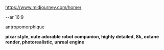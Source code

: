 https://www.midjourney.com/home/


--ar 16:9

antropomorphique

**pixar style, cute adorable robot companion, highly detailed, 8k, octane render, photorealistic, unreal engine**